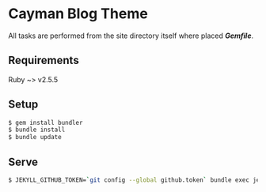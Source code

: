 # Cayman Blog Theme

All tasks are performed from the site directory itself where placed
***Gemfile***.

## Requirements

Ruby ~> v2.5.5

## Setup

```bash
$ gem install bundler
$ bundle install
$ bundle update
```


## Serve

```bash
$ JEKYLL_GITHUB_TOKEN=`git config --global github.token` bundle exec jekyll serve
```
